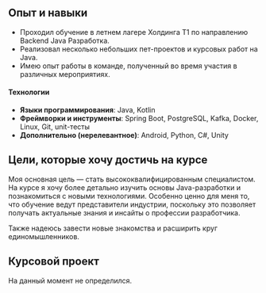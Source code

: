 ## Опыт и навыки

- Проходил обучение в летнем лагере Холдинга Т1 по направлению Backend Java Разработка.
- Реализовал несколько небольших пет-проектов и курсовых работ на Java.
- Имею опыт работы в команде, полученный во время участия в различных мероприятиях.

#### Технологии
- **Языки программирования**: Java, Kotlin
- **Фреймворки и инструменты**: Spring Boot, PostgreSQL, Kafka, Docker, Linux, Git, unit-тесты
- **Дополнительно (нерелевантное)**: Android, Python, C#, Unity

## Цели, которые хочу достичь на курсе

Моя основная цель — стать высококвалифицированным специалистом. На курсе я хочу более детально изучить основы Java-разработки и познакомиться с новыми технологиями. Особенно ценно для меня то, что обучение ведут представители индустрии, поскольку это позволяет получать актуальные знания и инсайты о профессии разработчика.

Также надеюсь завести новые знакомства и расширить круг единомышленников.

## Курсовой проект

На данный момент не определился.